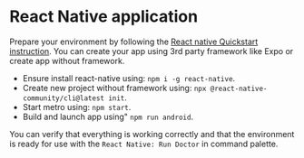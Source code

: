 # React Native application

Prepare your environment by following the [React native Quickstart instruction](https://reactnative.dev/docs/environment-setup). You can create your app using 3rd party framework like Expo or create app without framework.

- Ensure install react-native using: `npm i -g react-native`.
- Create new project without framework using: `npx @react-native-community/cli@latest init`.
- Start metro using: `npm start`.
- Build and launch app using" `npm run android`.

You can verify that everything is working correctly and that the environment is ready for use with the `React Native: Run Doctor` in command palette.